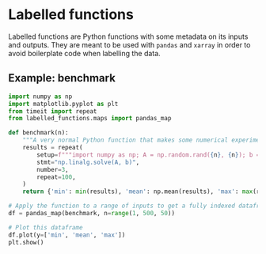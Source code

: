 # Labelled functions

Labelled functions are Python functions with some metadata on its inputs and
outputs. They are meant to be used with `pandas` and `xarray` in order to avoid
boilerplate code when labelling the data.

## Example: benchmark

```python
import numpy as np
import matplotlib.pyplot as plt
from timeit import repeat
from labelled_functions.maps import pandas_map

def benchmark(n):
    """A very normal Python function that makes some numerical experiment."""
    results = repeat(
        setup=f"""import numpy as np; A = np.random.rand({n}, {n}); b = np.random.rand({n})""",
        stmt="np.linalg.solve(A, b)",
        number=3,
        repeat=100,
    )
    return {'min': min(results), 'mean': np.mean(results), 'max': max(results)}

# Apply the function to a range of inputs to get a fully indexed dataframe.
df = pandas_map(benchmark, n=range(1, 500, 50))

# Plot this dataframe
df.plot(y=['min', 'mean', 'max'])
plt.show()
```

